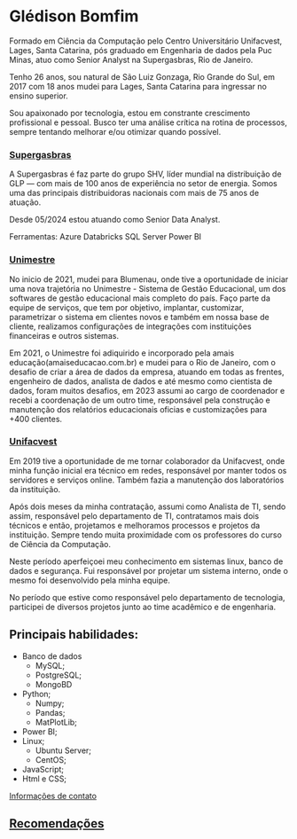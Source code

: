 # Glédison Bomfim

Formado em Ciência da Computação pelo Centro Universitário Unifacvest, Lages, Santa Catarina, pós graduado em Engenharia de dados pela Puc Minas, atuo como Senior Analyst na Supergasbras, Rio de Janeiro.

Tenho 26 anos, sou natural de São Luiz Gonzaga, Rio Grande do Sul, em 2017 com 18 anos mudei para Lages, Santa Catarina para ingressar no ensino superior. 

Sou apaixonado por tecnologia, estou em constrante crescimento profissional e pessoal. Busco ter uma análise crítica na rotina de processos, sempre tentando melhorar e/ou otimizar quando possível. 

### [Supergasbras](https://www.supergasbras.com.br/)

A Supergasbras é faz parte do grupo SHV, líder mundial na distribuição de GLP — com mais de 100 anos de experiência no setor de energia. Somos uma das principais distribuidoras nacionais com mais de 75 anos de atuação.

Desde 05/2024 estou atuando como Senior Data Analyst.

Ferramentas:
    Azure
    Databricks
    SQL Server
    Power BI



### [Unimestre](https://www.unimestre.com)

No inicio de 2021, mudei para Blumenau, onde tive a oportunidade de iniciar uma nova trajetória no Unimestre - Sistema de Gestão Educacional, um dos softwares de gestão educacional mais completo do país. Faço parte da equipe de serviços, que tem por objetivo, implantar, customizar, parametrizar o sistema em clientes novos e também em nossa base de cliente, realizamos configurações de integrações com instituições financeiras e outros sistemas.

Em 2021, o Unimestre foi adiquirido e incorporado pela amais educação(amaiseducacao.com.br) e mudei para o Rio de Janeiro, com o desafio de criar a área de dados da empresa, atuando em todas as frentes, engenheiro de dados, analista de dados e até mesmo como cientista de dados, foram muitos desafios, em 2023 assumi ao cargo de coordenador e recebi a coordenação de um outro time, responsável pela construção e manutenção dos relatórios educacionais oficias e customizações para +400 clientes.



### [Unifacvest](https://www.unifacvest.edu.br/inicio)

Em 2019 tive a oportunidade de me tornar colaborador da Unifacvest, onde minha função inicial era técnico em redes, responsável por manter todos os servidores e serviços online. Também fazia a manutenção dos laboratórios da instituição. 

Após dois meses da minha contratação, assumi como Analista de TI, sendo assim, responsável pelo departamento de TI, contratamos mais dois técnicos e então, projetamos e melhoramos processos e projetos da instituição. Sempre tendo muita proximidade com os professores do curso de Ciência da Computação. 

Neste período aperfeiçoei meu conhecimento em sistemas linux, banco de dados e segurança. Fui responsável por projetar um sistema interno, onde o mesmo foi desenvolvido pela minha equipe.

No período que estive como responsável pelo departamento de tecnologia, participei de diversos projetos junto ao time acadêmico e de engenharia. 

## Principais habilidades:

- Banco de dados
    - MySQL;
    - PostgreSQL;
    - MongoBD
- Python;
    - Numpy;
    - Pandas;
    - MatPlotLib;
- Power BI;
- Linux;
    - Ubuntu Server;
    - CentOS;
- JavaScript;
- Html e CSS;

<a href="https://page-info-git-master-gledison-bomfim.vercel.app/" target="blank" >Informações de contato</a> </br>


## <a href = "https://github.com/gledison-bomfim/recomendacoes">Recomendações</a></br>
